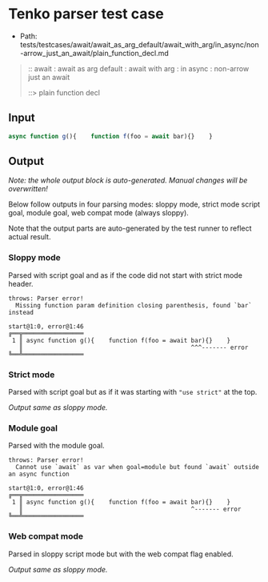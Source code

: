 # Tenko parser test case

- Path: tests/testcases/await/await_as_arg_default/await_with_arg/in_async/non-arrow_just_an_await/plain_function_decl.md

> :: await : await as arg default : await with arg : in async : non-arrow just an await
>
> ::> plain function decl

## Input

`````js
async function g(){    function f(foo = await bar){}    }
`````

## Output

_Note: the whole output block is auto-generated. Manual changes will be overwritten!_

Below follow outputs in four parsing modes: sloppy mode, strict mode script goal, module goal, web compat mode (always sloppy).

Note that the output parts are auto-generated by the test runner to reflect actual result.

### Sloppy mode

Parsed with script goal and as if the code did not start with strict mode header.

`````
throws: Parser error!
  Missing function param definition closing parenthesis, found `bar` instead

start@1:0, error@1:46
╔══╦═════════════════
 1 ║ async function g(){    function f(foo = await bar){}    }
   ║                                               ^^^------- error
╚══╩═════════════════

`````

### Strict mode

Parsed with script goal but as if it was starting with `"use strict"` at the top.

_Output same as sloppy mode._

### Module goal

Parsed with the module goal.

`````
throws: Parser error!
  Cannot use `await` as var when goal=module but found `await` outside an async function

start@1:0, error@1:46
╔══╦═════════════════
 1 ║ async function g(){    function f(foo = await bar){}    }
   ║                                               ^------- error
╚══╩═════════════════

`````


### Web compat mode

Parsed in sloppy script mode but with the web compat flag enabled.

_Output same as sloppy mode._
